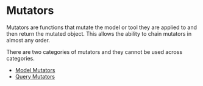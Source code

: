 # Mutators

Mutators are functions that mutate the model or tool they are applied to and then return the mutated object. This allows the ability to chain mutators in almost
any order.

There are two categories of mutators and they cannot be used across categories.

* [Model Mutators](ModelMutators.md)
* [Query Mutators](QueryMutators.md)